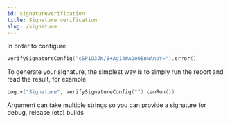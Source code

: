 ```yaml
---
id: signatureverification
title: Signature verification
slug: /signature
---
```


In order to configure:


```kotlin
verifySignatureConfig("cSP1O3JN/8+Ag14WAOeOEnwAnpY=").error()
```

To generate your signature, the simplest way is to simply run the report and read
the result, for example


```kotlin
Log.v("Signature", verifySignatureConfig("").canRun())
```

Argument can take multiple strings so you can provide a signature for
debug, release (etc) builds